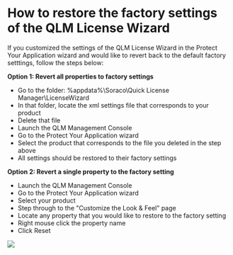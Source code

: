 # How to restore the factory settings of the QLM License Wizard

If you customized the settings of the QLM License Wizard in the Protect Your Application wizard and would like to revert back to the default factory setttings, follow the steps below:

**Option 1: Revert all properties to factory settings**

* Go to the folder: %appdata%\Soraco\Quick License Manager\LicenseWizard
* In that folder, locate the xml settings file that corresponds to your product
* Delete that file
* Launch the QLM Management Console
* Go to the Protect Your Application wizard
* Select the product that corresponds to the file you deleted in the step above
* All settings should be restored to their factory settings

**Option 2:  Revert a single property to the factory setting**

* Launch the QLM Management Console
* Go to the Protect Your Application wizard
* Select your product
* Step through to the "Customize the Look & Feel" page
* Locate any property that you would like to restore to the factory setting
* Right mouse click the property name&#x20;
* Click Reset

![](https://support.soraco.co/hc/article\_attachments/360010091131/mceclip0.png)
